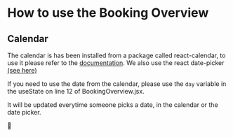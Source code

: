 # How to use the Booking Overview

## Calendar

The calendar is has been installed from a package called react-calendar, to use it please refer to the [documentation](https://github.com/wojtekmaj/react-calendar). We also use the react date-picker [(see here)](https://github.com/wojtekmaj/react-date-picker)

If you need to use the date from the calendar, please use the `day` variable in the useState on line 12 of BookingOverview.jsx.

It will be updated everytime someone picks a date, in the calendar or the date picker.

🎃 
